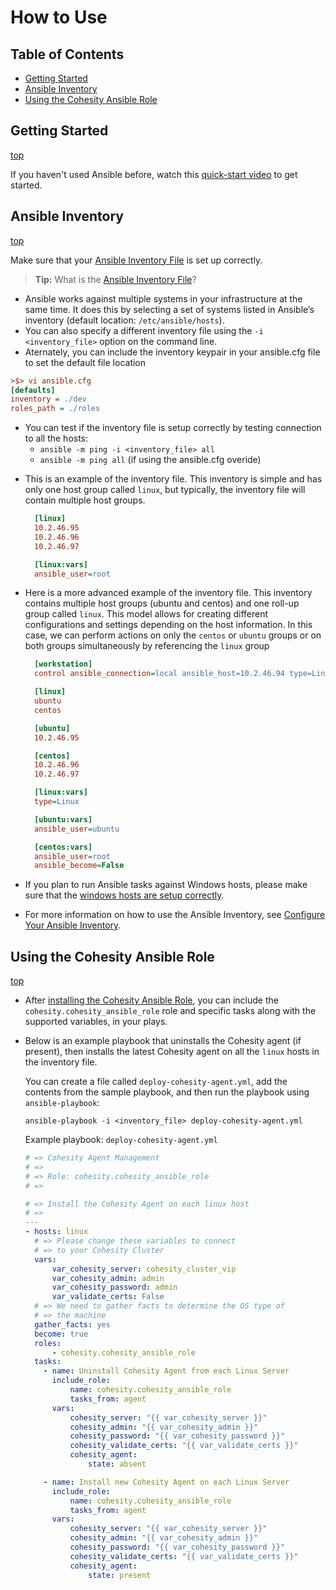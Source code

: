 # How to Use
## Table of Contents
- [Getting Started](#Getting-Started)
- [Ansible Inventory](#Ansible-Inventory)
- [Using the Cohesity Ansible Role](#Using-the-cohesity-ansible-Role)

## Getting Started
[top](#how-to-use)

If you haven't used Ansible before, watch this [quick-start video](https://www.ansible.com/resources/videos/quick-start-video) to get started.

## Ansible Inventory
[top](#how-to-use)

Make sure that your [Ansible Inventory File](https://docs.ansible.com/ansible/latest/user_guide/intro_inventory.html) is set up correctly.

  > **Tip:** What is the [Ansible Inventory File](https://docs.ansible.com/ansible/latest/user_guide/intro_inventory.html)?
  - Ansible works against multiple systems in your infrastructure at the same time. It does this by selecting a set of systems listed in Ansible’s inventory (default location: `/etc/ansible/hosts`).
  - You can also specify a different inventory file using the `-i <inventory_file>` option on the command line.
  - Aternately, you can include the inventory keypair in your ansible.cfg file to set the default file location
  ```ini
  >$> vi ansible.cfg
  [defaults]
  inventory = ./dev
  roles_path = ./roles
  ```
  - You can test if the inventory file is setup correctly by testing connection to all the hosts:
    - `ansible -m ping -i <inventory_file> all`
    - `ansible -m ping all` (if using the ansible.cfg overide)

  * This is an example of the inventory file. This inventory is simple and has only one host group called `linux`, but typically, the inventory file will contain multiple host groups.
    ```ini
      [linux]
      10.2.46.95
      10.2.46.96
      10.2.46.97

      [linux:vars]
      ansible_user=root
    ```

  * Here is a more advanced example of the inventory file. This inventory contains multiple host groups (ubuntu and centos) and one roll-up group called `linux`. This model allows for creating different configurations and settings depending on the host information.  In this case, we can perform actions on only the `centos` or `ubuntu` groups or on both groups simultaneously by referencing the `linux` group
    ```ini
      [workstation]
      control ansible_connection=local ansible_host=10.2.46.94 type=Linux

      [linux]
      ubuntu
      centos

      [ubuntu]
      10.2.46.95

      [centos]
      10.2.46.96
      10.2.46.97

      [linux:vars]
      type=Linux

      [ubuntu:vars]
      ansible_user=ubuntu

      [centos:vars]
      ansible_user=root
      ansible_become=False

    ```

  * If you plan to run Ansible tasks against Windows hosts, please make sure that the [windows hosts are setup correctly](https://www.ansible.com/blog/connecting-to-a-windows-host).

  * For more information on how to use the Ansible Inventory, see [Configure Your Ansible Inventory](examples/configuring-your-ansible-inventory.md).

## Using the Cohesity Ansible Role
[top](#how-to-use)

* After [installing the Cohesity Ansible Role](setup.md), you can include the `cohesity.cohesity_ansible_role` role and specific tasks along with the supported variables, in your plays.

* Below is an example playbook that uninstalls the Cohesity agent (if present), then installs the latest Cohesity agent on all the `linux` hosts in the inventory file.

  You can create a file called `deploy-cohesity-agent.yml`, add the contents from the sample playbook, and then run the playbook using `ansible-playbook`:
  ```
  ansible-playbook -i <inventory_file> deploy-cohesity-agent.yml
  ```

  Example playbook: `deploy-cohesity-agent.yml`
  ```yaml
  # => Cohesity Agent Management
  # =>
  # => Role: cohesity.cohesity_ansible_role
  # =>

  # => Install the Cohesity Agent on each linux host
  # =>
  ---
  - hosts: linux
    # => Please change these variables to connect
    # => to your Cohesity Cluster
    vars:
        var_cohesity_server: cohesity_cluster_vip
        var_cohesity_admin: admin
        var_cohesity_password: admin
        var_validate_certs: False
    # => We need to gather facts to determine the OS type of
    # => the machine
    gather_facts: yes
    become: true
    roles:
        - cohesity.cohesity_ansible_role
    tasks:
      - name: Uninstall Cohesity Agent from each Linux Server
        include_role:
            name: cohesity.cohesity_ansible_role
            tasks_from: agent
        vars:
            cohesity_server: "{{ var_cohesity_server }}"
            cohesity_admin: "{{ var_cohesity_admin }}"
            cohesity_password: "{{ var_cohesity_password }}"
            cohesity_validate_certs: "{{ var_validate_certs }}"
            cohesity_agent:
                state: absent

      - name: Install new Cohesity Agent on each Linux Server
        include_role:
            name: cohesity.cohesity_ansible_role
            tasks_from: agent
        vars:
            cohesity_server: "{{ var_cohesity_server }}"
            cohesity_admin: "{{ var_cohesity_admin }}"
            cohesity_password: "{{ var_cohesity_password }}"
            cohesity_validate_certs: "{{ var_validate_certs }}"
            cohesity_agent:
                state: present
  ```

